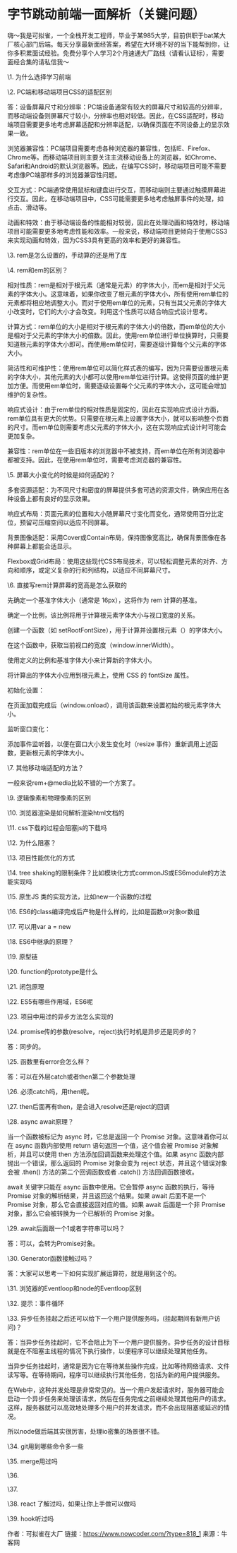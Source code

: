 # 字节跳动前端一面解析（关键问题）

嗨～我是可拟雀，一个全栈开发工程师，毕业于某985大学，目前供职于bat某大厂核心部门后端。每天分享最新面经答案，希望在大环境不好的当下能帮到你，让你多积累面试经验。免费分享个人学习2个月速通大厂路线（请看认证标），需要面经合集的请私信我～





\1. 为什么选择学习前端



\2. PC端和移动端项目CSS的适配区别



答：设备屏幕尺寸和分辨率：PC端设备通常有较大的屏幕尺寸和较高的分辨率，而移动端设备则屏幕尺寸较小，分辨率也相对较低。因此，在CSS适配时，移动端项目需要更多地考虑屏幕适配和分辨率适配，以确保页面在不同设备上的显示效果一致。





浏览器兼容性：PC端项目需要考虑各种浏览器的兼容性，包括IE、Firefox、Chrome等。而移动端项目则主要关注主流移动设备上的浏览器，如Chrome、Safari和Android的默认浏览器等。因此，在编写CSS时，移动端项目可能不需要考虑像PC端那样多的浏览器兼容性问题。





交互方式：PC端通常使用鼠标和键盘进行交互，而移动端则主要通过触摸屏幕进行交互。因此，在移动端项目中，CSS可能需要更多地考虑触屏事件的处理，如点击、滑动等。





动画和特效：由于移动端设备的性能相对较弱，因此在处理动画和特效时，移动端项目可能需要更多地考虑性能和效率。一般来说，移动端项目更倾向于使用CSS3来实现动画和特效，因为CSS3具有更高的效率和更好的兼容性。





\3. rem是怎么设置的，手动算的还是用了库





\4. rem和em的区别？





相对性质：rem是相对于根元素（通常是元素）的字体大小，而em是相对于父元素的字体大小。这意味着，如果你改变了根元素的字体大小，所有使用rem单位的元素都将相应地调整大小。而对于使用em单位的元素，只有当其父元素的字体大小改变时，它们的大小才会改变。利用这个性质可以结合响应式设计思考。



计算方式：rem单位的大小是相对于根元素的字体大小的倍数，而em单位的大小是相对于父元素的字体大小的倍数。因此，使用rem单位进行单位换算时，只需要知道根元素的字体大小即可。而使用em单位时，需要逐级计算每个父元素的字体大小。



简洁性和可维护性：使用rem单位可以简化样式表的编写，因为只需要设置根元素的字体大小，其他元素的大小都可以使用rem单位进行计算。这使得页面的维护更加方便。而使用em单位时，需要逐级设置每个父元素的字体大小，这可能会增加维护的复杂性。



响应式设计：由于rem单位的相对性质是固定的，因此在实现响应式设计方面，rem单位具有更大的优势。只需要在根元素上设置字体大小，就可以影响整个页面的尺寸。而em单位则需要考虑父元素的字体大小，这在实现响应式设计时可能会更加复杂。



兼容性：rem单位在一些旧版本的浏览器中不被支持，而em单位在所有浏览器中都被支持。因此，在使用rem单位时，需要考虑浏览器的兼容性。



\5. 屏幕大小变化的时候是如何适配的？





多套资源适配：为不同尺寸和密度的屏幕提供多套可选的资源文件，确保应用在各种设备上都有良好的显示效果。



响应式布局：页面元素的位置和大小随屏幕尺寸变化而变化，通常使用百分比定位，预留可压缩空间以适应不同屏幕。



背景图像适配：采用Cover或Contain布局，保持图像宽高比，确保背景图像在各种屏幕上都能合适显示。



Flexbox或Grid布局：使用这些现代CSS布局技术，可以轻松调整元素的对齐、方向和顺序，或定义复杂的行和列结构，以适应不同屏幕尺寸。



\6. 直接写rem计算屏幕的宽高是怎么获取的







先确定一个基准字体大小（通常是 16px），这将作为 rem 计算的基准。



确定一个比例，该比例将用于计算根元素字体大小与视口宽度的关系。



创建一个函数（如 setRootFontSize），用于计算并设置根元素（<html>）的字体大小。

在这个函数中，获取当前视口的宽度（window.innerWidth）。



使用定义的比例和基准字体大小来计算新的字体大小。



将计算出的字体大小应用到根元素上，使用 CSS 的 fontSize 属性。



初始化设置：



在页面加载完成后（window.onload），调用该函数来设置初始的根元素字体大小。

监听窗口变化：



添加事件监听器，以便在窗口大小发生变化时（resize 事件）重新调用上述函数，更新根元素的字体大小。



\7. 其他移动端适配的方法？





一般来说rem+@media比较不错的一个方案了。





\9. 逻辑像素和物理像素的区别



\10. 浏览器渲染是如何解析渲染html文档的



\11. css下载的过程会阻塞js的下载吗



\12. 为什么阻塞？



\13. 项目性能优化的方式



\14. tree shaking的限制条件？比如模块化方式commonJS或ES6module的方法能实现吗



\15. 原生JS 类的实现方法，比如new一个函数的过程



\16. ES6的class编译完成后产物是什么样的，比如是函数or对象or数组



\17. 可以用var a = new



\18. ES6中继承的原理？



\19. 原型链



\20. function的prototype是什么



\21. 闭包原理



\22. ES5有哪些作用域，ES6呢



\23. 项目中用过的异步方法怎么实现的



\24. promise传的参数(resolve，reject)执行时机是异步还是同步的？





答：同步的。





\25. 函数里有error会怎么样？





答：可以在外层catch或者then第二个参数处理



\26. 必须catch吗，用then呢。



\27. then后面再有then，是会进入resolve还是reject的回调



\28. async await原理？





当一个函数被标记为 async 时，它总是返回一个 Promise 对象。这意味着你可以在 async 函数内部使用 return 语句返回一个值，这个值会被 Promise 对象解析，并且可以使用 then 方法添加回调函数来处理这个值。如果 async 函数内部抛出一个错误，那么返回的 Promise 对象会变为 reject 状态，并且这个错误对象会被 .then() 方法的第二个回调函数或者 .catch() 方法回调函数接收。



await 关键字只能在 async 函数中使用。它会暂停 async 函数的执行，等待 Promise 对象的解析结果，并且返回这个结果。如果 await 后面不是一个 Promise 对象，那么它会直接返回对应的值。如果 await 后面是一个非 Promise 对象，那么它会被转换为一个已解析的 Promise 对象。



\29. await后面跟一个1或者字符串可以吗？





答：可以，会转为Promise对象。





\30. Generator函数接触过吗？





答：大家可以思考一下如何实现扩展运算符，就是用到这个的。





\31. 浏览器的Eventloop和node的Eventloop区别



\32. 提示：事件循环



\33. 异步任务挂起之后还可以给下一个用户提供服务吗，(挂起期间有新用户访问)？





答：当异步任务挂起时，它不会阻止为下一个用户提供服务。异步任务的设计目标就是在不阻塞主线程的情况下执行操作，以便程序可以继续处理其他任务。





当异步任务挂起时，通常是因为它在等待某些操作完成，比如等待网络请求、文件读写等。在等待期间，程序可以继续执行其他任务，包括为新的用户提供服务。





在Web中，这种并发处理是非常常见的。当一个用户发起请求时，服务器可能会启动一个异步任务来处理该请求，然后在任务完成之前继续处理其他用户的请求。这样，服务器就可以高效地处理多个用户的并发请求，而不会出现阻塞或延迟的情况。





所以node做后端其实很厉害，处理io密集的场景很不错。





\34. git用到哪些命令多一些



\35. merge用过吗



\36. 



\37. 



\38. react 了解过吗，如果让你上手做可以做吗



\39. hook听过吗



作者：可拟雀在大厂
链接：https://www.nowcoder.com/?type=818_1
来源：牛客网